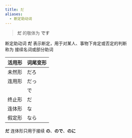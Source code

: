 ```yaml
---
title: だ
aliases:
  - 断定助动词
---
```

> **だ** 的敬体为 **です**  

断定助动词 **だ** 表示断定，用于对某人、事物下肯定或否定的判断  
称为
接续名词或部分助词  

| 活用形 | 词尾变形 |
| --- | ---- |
| 未然形 | だろ   |
| 连用形 | だっ   |
|     | で    |
| 终止形 | だ    |
| 连体形 | な    |
| 假定形 | なら   |

**だ** 连体形只用于接续 **の**、**ので**、**のに**  
